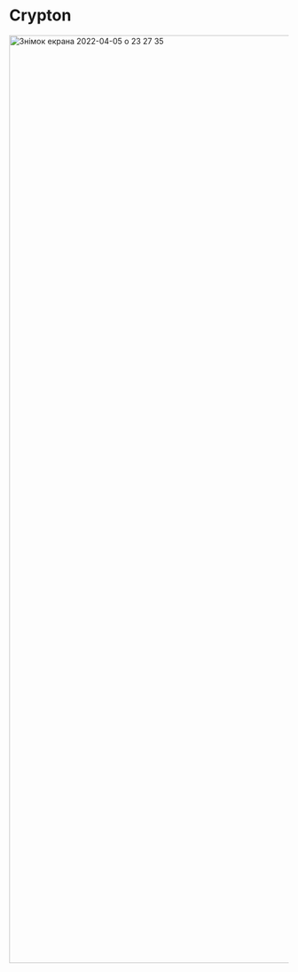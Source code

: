 # Crypton
<img width="1674" alt="Знімок екрана 2022-04-05 о 23 27 35" src="https://user-images.githubusercontent.com/88762285/161845918-5290208b-aaca-4ba2-b469-0f45e24cf08c.png">
